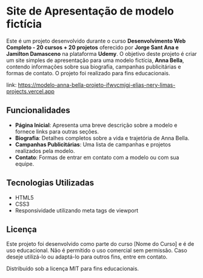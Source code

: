 # Site de Apresentação de modelo fictícia

Este é um projeto desenvolvido durante o curso **Desenvolvimento Web Completo - 20 cursos + 20 projetos** oferecido por **Jorge Sant Ana e Jamilton Damasceno** na plataforma **Udemy**. O objetivo deste projeto é criar um site simples de apresentação para uma modelo fictícia, **Anna Bella**, contendo informações sobre sua biografia, campanhas publicitárias e formas de contato. O projeto foi realizado para fins educacionais.

link: https://modelo-anna-bella-projeto-ifwvcmjgj-elias-nery-limas-projects.vercel.app

## Funcionalidades

- **Página Inicial**: Apresenta uma breve descrição sobre a modelo e fornece links para outras seções.
- **Biografia**: Detalhes completos sobre a vida e trajetória de Anna Bella.
- **Campanhas Publicitárias**: Uma lista de campanhas e projetos realizados pela modelo.
- **Contato**: Formas de entrar em contato com a modelo ou com sua equipe.

## Tecnologias Utilizadas

- HTML5
- CSS3
- Responsividade utilizando meta tags de viewport

## Licença

Este projeto foi desenvolvido como parte do curso [Nome do Curso] e é de uso educacional. Não é permitido o uso comercial sem permissão. Caso deseje utilizá-lo ou adaptá-lo para outros fins, entre em contato.

Distribuído sob a licença MIT para fins educacionais.

